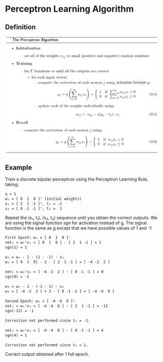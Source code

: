 # Perceptron Learning Algorithm

## Definition 
![Perceptron Learning Algorithm](img/perceptron-learning-alg.PNG?raw=true "Title")

## Example
Train a discrete bipolar perceptron using the Perceptron Learning Rule, taking:

    η = 1
    w₁ = [ 0  1  0 ]ᵗ (initial weights)
    x₁ = [ 2  1 -1 ]ᵗ, t₁ = -1
    x₂ = [ 0 -1 -1 ]ᵗ, t₂ =  1

Repeat the (x₁, t₁), (x₂, t₂) sequence until you obtain the correct outputs. We are using the signal function sgn for activation instead of g. The signal function is the same as g except that we have possible values of 1 and -1.

    First Epoch: w₁ = [ 0  1  0 ]ᵗ
    net₁ = w₁ᵗx₁ = [ 0  1  0 ] ⋅ [ 2  1 -1 ] = 1
    sgn(1) = 1

    w₂ = w₁ - 1 ⋅ (1 - -1) ⋅ x₁
    w₂ = [ 0  1  0] - 2 ⋅ [ 2  1 -1 ] = [ -4 -2  2 ]

    net₂ = w₂ᵗx₂ = [ -4 -2  2 ] ⋅ [ 0 -1 -1 ] = 0
    sgn(0) = -1

    w₃ = w₂ - 1 ⋅ (-1 - 1) ⋅ x₂
    w₃ = [ -4 -2  2 ] + 2 ⋅ [ 0 -1 -1 ] = [ -4 -4  0 ]

    Second Epoch: w₁ = [ -4 -4  0 ]ᵗ
    net₁ = w₁ᵗx₁ = [ -4 -4  0 ] ⋅ [ 2  1 -1 ] = -12
    sgn(-12) = -1

    Correction not performed since t₁ = -1.

    net₂ = w₂ᵗx₂ = [ -4 -4  0 ] ⋅ [ 0 -1 -1 ] = 4
    sgn(4) = 1

    Correction not performed since t₂ = 1.

Correct output obtained after 1 full epoch.